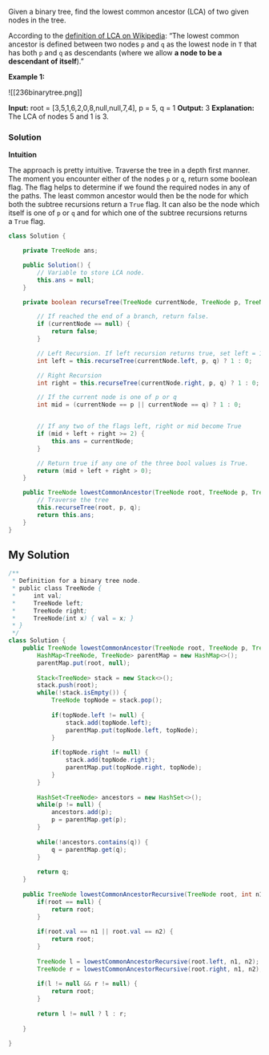 Given a binary tree, find the lowest common ancestor (LCA) of two given nodes in the tree.

According to the [definition of LCA on Wikipedia](https://en.wikipedia.org/wiki/Lowest_common_ancestor): “The lowest common ancestor is defined between two nodes `p` and `q` as the lowest node in `T` that has both `p` and `q` as descendants (where we allow **a node to be a descendant of itself**).”

**Example 1:**

![[236binarytree.png]]

**Input:** root = [3,5,1,6,2,0,8,null,null,7,4], p = 5, q = 1
**Output:** 3
**Explanation:** The LCA of nodes 5 and 1 is 3.

### Solution

**Intuition**

The approach is pretty intuitive. Traverse the tree in a depth first manner. The moment you encounter either of the nodes `p` or `q`, return some boolean flag. The flag helps to determine if we found the required nodes in any of the paths. The least common ancestor would then be the node for which both the subtree recursions return a `True` flag. It can also be the node which itself is one of `p` or `q` and for which one of the subtree recursions returns a `True` flag.

```java
class Solution {

    private TreeNode ans;

    public Solution() {
        // Variable to store LCA node.
        this.ans = null;
    }

    private boolean recurseTree(TreeNode currentNode, TreeNode p, TreeNode q) {

        // If reached the end of a branch, return false.
        if (currentNode == null) {
            return false;
        }

        // Left Recursion. If left recursion returns true, set left = 1 else 0
        int left = this.recurseTree(currentNode.left, p, q) ? 1 : 0;

        // Right Recursion
        int right = this.recurseTree(currentNode.right, p, q) ? 1 : 0;

        // If the current node is one of p or q
        int mid = (currentNode == p || currentNode == q) ? 1 : 0;


        // If any two of the flags left, right or mid become True
        if (mid + left + right >= 2) {
            this.ans = currentNode;
        }

        // Return true if any one of the three bool values is True.
        return (mid + left + right > 0);
    }

    public TreeNode lowestCommonAncestor(TreeNode root, TreeNode p, TreeNode q) {
        // Traverse the tree
        this.recurseTree(root, p, q);
        return this.ans;
    }
}
```


## My Solution 

```java
/**
 * Definition for a binary tree node.
 * public class TreeNode {
 *     int val;
 *     TreeNode left;
 *     TreeNode right;
 *     TreeNode(int x) { val = x; }
 * }
 */
class Solution {
    public TreeNode lowestCommonAncestor(TreeNode root, TreeNode p, TreeNode q) {
        HashMap<TreeNode, TreeNode> parentMap = new HashMap<>();
        parentMap.put(root, null);
        
        Stack<TreeNode> stack = new Stack<>();
        stack.push(root);
        while(!stack.isEmpty()) {
            TreeNode topNode = stack.pop();
            
            if(topNode.left != null) {
                stack.add(topNode.left);
                parentMap.put(topNode.left, topNode);
            }
            
            if(topNode.right != null) {
                stack.add(topNode.right);
                parentMap.put(topNode.right, topNode);
            }
        }
        
        HashSet<TreeNode> ancestors = new HashSet<>();
        while(p != null) {
            ancestors.add(p);
            p = parentMap.get(p);
        }
        
        while(!ancestors.contains(q)) {
            q = parentMap.get(q);
        }
        
        return q;
    }
    
    public TreeNode lowestCommonAncestorRecursive(TreeNode root, int n1, int n2) {
        if(root == null) {
            return root;
        }
        
        if(root.val == n1 || root.val == n2) {
            return root;
        }
        
        TreeNode l = lowestCommonAncestorRecursive(root.left, n1, n2);
        TreeNode r = lowestCommonAncestorRecursive(root.right, n1, n2);
        
        if(l != null && r != null) {
            return root;
        }
        
        return l != null ? l : r;
        
    }
    
}
```